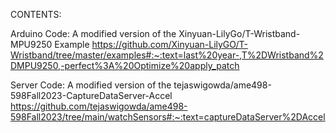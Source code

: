 CONTENTS:

Arduino Code: A modified version of the Xinyuan-LilyGo/T-Wristband-MPU9250 Example https://github.com/Xinyuan-LilyGO/T-Wristband/tree/master/examples#:~:text=last%20year-,T%2DWristband%2DMPU9250,-perfect%3A%20Optimize%20apply_patch

Server Code: A modified version of the tejaswigowda/ame498-598Fall2023-CaptureDataServer-Accel 
https://github.com/tejaswigowda/ame498-598Fall2023/tree/main/watchSensors#:~:text=captureDataServer%2DAccel
